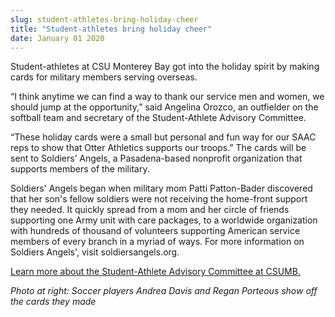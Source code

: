 ```yaml
---
slug: student-athletes-bring-holiday-cheer
title: "Student-athletes bring holiday cheer"
date: January 01 2020
---
```


 
<p>
  Student-athletes at CSU Monterey Bay got into the holiday spirit by making
  cards for military members serving overseas.
</p>
<p>
  “I think anytime we can find a way to thank our service men and women, we
  should jump at the opportunity,” said Angelina Orozco, an outfielder on the
  softball team and secretary of the Student-Athlete Advisory Committee.
</p>
<p>
  “These holiday cards were a small but personal and fun way for our SAAC reps
  to show that Otter Athletics supports our troops.” The cards will be sent to
  Soldiers’ Angels, a Pasadena-based nonprofit organization that supports
  members of the military.
</p>
<p>
  Soldiers' Angels began when military mom Patti Patton-Bader discovered that
  her son's fellow soldiers were not receiving the home-front support they
  needed. It quickly spread from a mom and her circle of friends supporting one
  Army unit with care packages, to a worldwide organization with hundreds of
  thousand of volunteers supporting American service members of every branch in
  a myriad of ways. For more information on Soldiers Angels', visit
  soldiersangels.org.
</p>
<p>
  <a href="https://otterathletics.com/index.aspx?path=saac&amp;&amp;tab=5"
    >Learn more about the Student-Athlete Advisory Committee at CSUMB.</a
  >
</p>
<p>
  <em
    >Photo at right: Soccer players Andrea Davis and Regan Porteous show off the
    cards they made
  </em>
</p>
 
